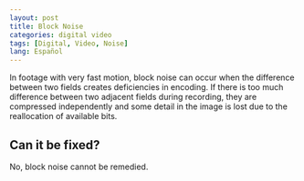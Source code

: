 ```yaml
---
layout: post
title: Block Noise
categories: digital video
tags: [Digital, Video, Noise]
lang: Español
---
```


In footage with very fast motion, block noise can occur when the difference between two fields creates deficiencies in encoding. If there is too much difference between two adjacent fields during recording, they are compressed independently and some detail in the image is lost due to the reallocation of available bits.

## Can it be fixed?

No, block noise cannot be remedied.
